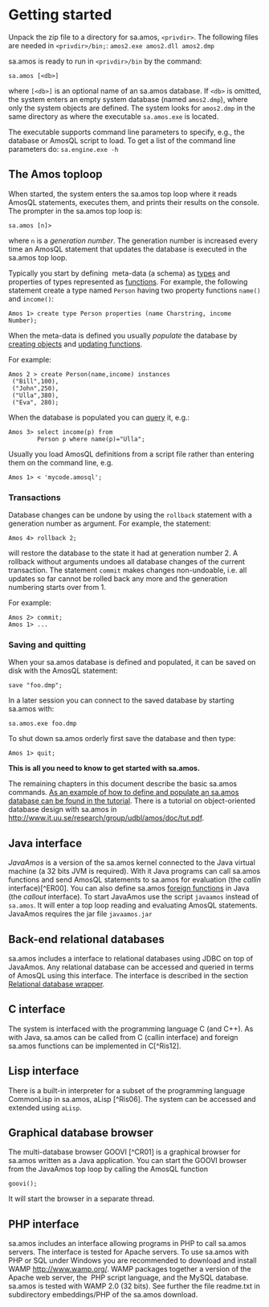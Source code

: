 # Getting started


Unpack the zip file to a directory for sa.amos, `<privdir>`. The following files are needed in `<privdir>/bin;`: `amos2.exe amos2.dll amos2.dmp`

sa.amos is ready to run in `<privdir>/bin` by the command:

```
sa.amos [<db>]
```

where `[<db>]` is an optional name of an sa.amos database. If `<db>` is omitted, the system enters an empty system database (named `amos2.dmp`), where only the system objects are defined. The system looks for `amos2.dmp` in the same directory as where the executable `sa.amos.exe` is located.

The executable supports command line parameters to specify, e.g., the database or AmosQL script to load. To get a list of the command line parameters do: `sa.engine.exe -h`

## The Amos toploop

When started, the system enters the sa.amos top loop where it reads AmosQL statements, executes them, and prints their results on the console. The prompter in the sa.amos top loop is:

```
sa.amos [n]>
```

where `n` is a *generation number*. The generation number is increased every time an AmosQL statement that updates the database is executed in the sa.amos top loop.

Typically you start by defining  meta-data (a schema) as [types](#types) and properties of types represented as [functions](#function-definitions). For example, the following statement create a type named `Person` having two property functions `name()` and `income()`:

```
Amos 1> create type Person properties (name Charstring, income Number);
```

When the meta-data is defined you usually *populate* the database by [creating objects](#create-object) and [updating functions](#updates).

For example:
```
Amos 2 > create Person(name,income) instances
 ("Bill",100),
 ("John",250),
 ("Ulla",380),
 ("Eva", 280);
```

When the database is populated you can [query](#query-statement) it, e.g.:

```
Amos 3> select income(p) from
        Person p where name(p)="Ulla";
```

Usually you load AmosQL definitions from a script file rather than entering them on the command line, e.g.

```
Amos 1> < 'mycode.amosql';
```

### Transactions

Database changes can be undone by using the `rollback` statement with a generation number as argument. For example, the statement:

```
Amos 4> rollback 2;
```

will restore the database to the state it had at generation number 2. A rollback without arguments undoes all database changes of the current transaction. The statement `commit` makes changes non-undoable, i.e. all updates so far cannot be rolled back any more and the generation numbering starts over from 1. 

For example:
 
```
Amos 2> commit;
Amos 1> ...
```

### Saving and quitting

When your sa.amos database is defined and populated, it can be saved on
disk with the AmosQL statement:

```
save "foo.dmp";
```

In a later session you can connect to the saved database by starting sa.amos with:

```
sa.amos.exe foo.dmp
```

To shut down sa.amos orderly first save the database and then type:

```
Amos 1> quit;
```

__This is all you need to know to get started with sa.amos.__

The remaining chapters in this document describe the basic sa.amos commands. [As an example of how to define and populate an sa.amos database can be found in the tutorial](tutorial.md). There is a tutorial on object-oriented database design with sa.amos in <http://www.it.uu.se/research/group/udbl/amos/doc/tut.pdf>.

## Java interface

*JavaAmos* is a version of the sa.amos kernel connected to the Java virtual machine (a 32 bits JVM is required). With it Java programs can call sa.amos functions and send AmosQL statements to sa.amos for evaluation (the *callin* interface)[^ER00]. You can also define sa.amos [foreign functions](#foreign-functions) in Java (the *callout* interface). To start JavaAmos use the script `javaamos` instead of `sa.amos`. It will enter a top loop reading and evaluating AmosQL statements. JavaAmos requires the jar file `javaamos.jar`

## Back-end relational databases

sa.amos includes a interface to relational databases using JDBC on top of JavaAmos. Any relational database can be accessed and queried in terms of AmosQL using this interface. The interface is described in the section [Relational database wrapper](#relational).

## C interface

The system is interfaced with the programming language C (and C++). As with Java, sa.amos can be called from C (callin interface) and foreign sa.amos functions can be implemented in C[^Ris12].

## Lisp interface

There is a built-in interpreter for a subset of the programming language CommonLisp in sa.amos, aLisp [^Ris06]. The system can be accessed and extended using `aLisp`.

## Graphical database browser

The multi-database browser GOOVI [^CR01] is a graphical browser for sa.amos written as a Java application. You can start the GOOVI browser from the JavaAmos top loop by calling the AmosQL function

```
goovi();
```
It will start the browser in a separate thread.

## PHP interface

sa.amos includes an interface allowing programs in PHP to call sa.amos servers. The interface is tested for Apache servers. To use sa.amos with PHP or SQL under Windows you are recommended to download and install WAMP <http://www.wamp.org/>. WAMP packages together a version of the Apache web server, the  PHP script language, and the MySQL database. sa.amos is tested with WAMP 2.0 (32 bits). See further the file readme.txt in subdirectory embeddings/PHP of the sa.amos download.
